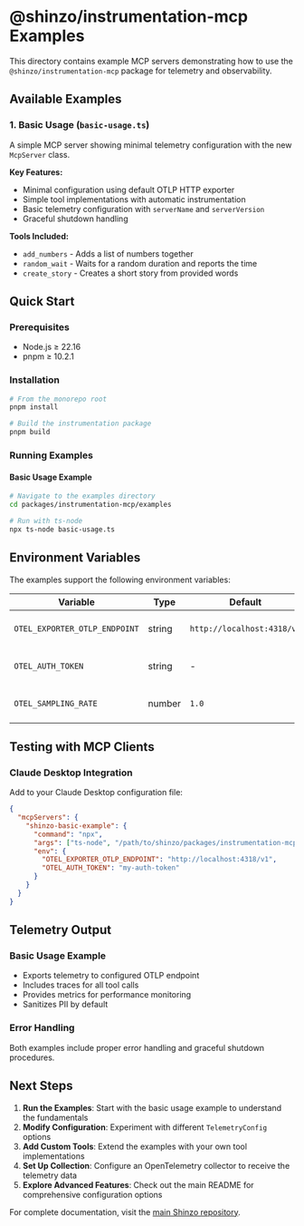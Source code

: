 # @shinzo/instrumentation-mcp Examples

This directory contains example MCP servers demonstrating how to use the `@shinzo/instrumentation-mcp` package for telemetry and observability.

## Available Examples

### 1. Basic Usage (`basic-usage.ts`)
A simple MCP server showing minimal telemetry configuration with the new `McpServer` class.

**Key Features:**
- Minimal configuration using default OTLP HTTP exporter
- Simple tool implementations with automatic instrumentation
- Basic telemetry configuration with `serverName` and `serverVersion`
- Graceful shutdown handling

**Tools Included:**
- `add_numbers` - Adds a list of numbers together
- `random_wait` - Waits for a random duration and reports the time
- `create_story` - Creates a short story from provided words

## Quick Start

### Prerequisites
- Node.js ≥ 22.16
- pnpm ≥ 10.2.1

### Installation
```bash
# From the monorepo root
pnpm install

# Build the instrumentation package
pnpm build
```

### Running Examples

#### Basic Usage Example
```bash
# Navigate to the examples directory
cd packages/instrumentation-mcp/examples

# Run with ts-node
npx ts-node basic-usage.ts
```

## Environment Variables

The examples support the following environment variables:

| Variable | Type | Default | Description |
|----------|------|---------|-------------|
| `OTEL_EXPORTER_OTLP_ENDPOINT` | string | `http://localhost:4318/v1` | OpenTelemetry collector endpoint |
| `OTEL_AUTH_TOKEN` | string | - | Bearer token for authentication |
| `OTEL_SAMPLING_RATE` | number | `1.0` | Trace sampling rate (0.0 to 1.0) |

## Testing with MCP Clients

### Claude Desktop Integration
Add to your Claude Desktop configuration file:

```json
{
  "mcpServers": {
    "shinzo-basic-example": {
      "command": "npx",
      "args": ["ts-node", "/path/to/shinzo/packages/instrumentation-mcp/examples/basic-usage.ts"],
      "env": {
        "OTEL_EXPORTER_OTLP_ENDPOINT": "http://localhost:4318/v1",
        "OTEL_AUTH_TOKEN": "my-auth-token"
      }
    }
  }
}
```

## Telemetry Output

### Basic Usage Example
- Exports telemetry to configured OTLP endpoint
- Includes traces for all tool calls
- Provides metrics for performance monitoring
- Sanitizes PII by default

### Error Handling
Both examples include proper error handling and graceful shutdown procedures.

## Next Steps

1. **Run the Examples**: Start with the basic usage example to understand the fundamentals
2. **Modify Configuration**: Experiment with different `TelemetryConfig` options
3. **Add Custom Tools**: Extend the examples with your own tool implementations
4. **Set Up Collection**: Configure an OpenTelemetry collector to receive the telemetry data
5. **Explore Advanced Features**: Check out the main README for comprehensive configuration options

For complete documentation, visit the [main Shinzo repository](https://github.com/shinzo-labs/shinzo-ts).
